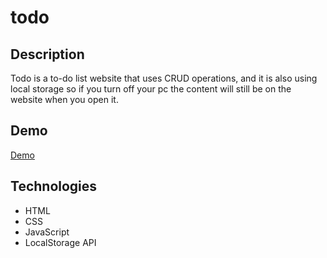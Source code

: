 # todo

## Description
Todo is a to-do list website that uses CRUD operations, and it is also using local storage so if you turn off your pc the content will still be on the website when you open it.

## Demo
[Demo](https://mohamed-dahni.github.io/todo/)

## Technologies
- HTML
- CSS
- JavaScript
- LocalStorage API
